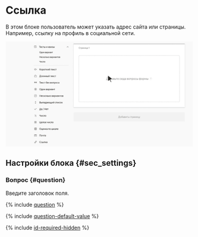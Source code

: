 # Ссылка

В этом блоке пользователь может указать адрес сайта или страницы. Например, ссылку на профиль в социальной сети.

![](../../_assets/forms/tutorial-link.gif)

## Настройки блока {#sec_settings}

### Вопрос {#question}

Введите заголовок поля.

{% include [question](../../_includes/forms/question.md) %}

{% include [question-default-value](../../_includes/forms/question-default-value.md) %}

{% include [id-required-hidden](../../_includes/forms/id-required-hidden.md) %}

